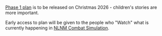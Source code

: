 [Phase 1 plan](https://github.com/Past-The-War-Earth/phase1-board-plan) is to be released on Christmas 2026 - children's stories are more important.

Early access to plan will be given to the people who "Watch" what is currently happening in [NLNM Combat Simulation](https://github.com/Past-The-War-Earth/NLNM-combat-simulation).
